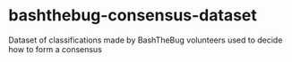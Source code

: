 # bashthebug-consensus-dataset
Dataset of classifications made by BashTheBug volunteers used to decide how to form a consensus
